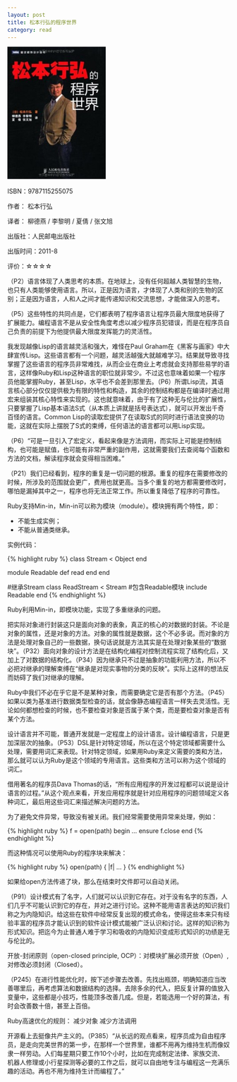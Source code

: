 ```yaml
---
layout: post
title: 松本行弘的程序世界
category: read
---
```

<img class="cover" alt="9787115255075" src="/images/2013/05/9787115255075-223x300.jpg" width="223" height="300" />

ISBN：9787115255075

作者： 松本行弘

译者： 柳德燕 / 李黎明 / 夏倩 / 张文旭

出版社：人民邮电出版社

出版时间：2011-8

评价：☆☆☆☆

（P2）语言体现了人类思考的本质。在地球上，没有任何超越人类智慧的生物，也只有人类能够使用语言。所以，正是因为语言，才体现了人类和别的生物的区别；正是因为语言，人和人之间才能传递知识和交流思想，才能做深入的思考。

（P5）这些特性的共同点是，它们都表明了程序语言让程序员最大限度地获得了扩展能力。编程语言不是从安全性角度考虑以减少程序员犯错误，而是在程序员自己负责的前提下为他提供最大限度发挥能力的灵活性。

我发现越像Lisp的语言越灵活和强大，难怪在Paul Graham在《黑客与画家》中大肆宣传Lisp。这些语言都有一个问题，越灵活越强大就越难学习。结果就导致寻找掌握了这些语言的程序员非常难找，从而企业在商业上考虑就会支持那些易学的语言，这样像Ruby和Lisp这种语言的职位就非常少。不过这也意味着如果一个程序员他能掌握Ruby，甚至Lisp，水平也不会差到那里去。（P6）所谓Lisp流，其语言核心部分仅仅提供极为有限的特性和构造，其余的控制结构都是在编译时通过用宏来组装其核心特性来实现的。这也就意味着，由于有了这种无与伦比的扩展性，只要掌握了Lisp基本语法S式（从本质上讲就是括号表达式），就可以开发出千奇百怪的语言。Common Lisp的读取宏提供了在读取S式的同时进行语法变换的功能，这就在实际上摆脱了S式的束缚，任何语法的语言都可以用Lisp实现。

（P6）“可是一旦引入了宏定义，看起来像是方法调用，而实际上可能是控制结构，也可能是赋值，也可能有非常严重的副作用，这就需要我们去查阅每个函数和方法的文档，解读程序就会变得相当困难。”

（P21）我们已经看到，程序的重复是一切问题的根源。重复的程序在需要修改的时候，所涉及的范围就会更广，费用也就更高。当多个重复的地方都需要修改时，哪怕是漏掉其中之一，程序也将无法正常工作。所以重复降低了程序的可靠性。

Ruby支持Min-in，Min-in可以称为模块（module）。模块拥有两个特性，即：

*  不能生成实例；
*  不能从普通类继承。

实例代码：

{% highlight ruby %}
class Stream < Object
end

module Readable
def read
end
end

#继承Stream
class ReadStream < Stream
#包含Readable模块
include Readable
end
{% endhighlight %}

Ruby利用Min-in，即模块功能，实现了多重继承的问题。

把实际对象进行封装这只是面向对象的表象，真正的核心的对数据的封装。不论是对象的属性，还是对象的方法。对象的属性就是数据，这个不必多说。而对象的方法是处理对象自己的一些数据，换句话说就是方法其实是在处理对象某些的“数据块”。（P32）面向对象的设计方法是在结构化编程对控制流程实现了结构化后，又加上了对数据的结构化。（P34）因为继承只不过是抽象的功能利用方法，所以不必把对继承的理解束缚在“继承是对现实事物的分类的反映”。实际上这样的想法反而妨碍了我们对继承的理解。

Ruby中我们不必在乎它是不是某种对象，而需要确定它是否有那个方法。（P45）如果以类为基准进行数据类型检查的话，就会像静态编程语言一样失去灵活性。无论如何都想检查的时候，也不要检查对象是否属于某个类，而是要检查对象是否有某个方法。

设计语言并不可能，普通开发就是一定程度上的设计语言。设计编程语言，只是更加深层次的抽象。（P53）DSL是针对特定领域，所以在这个特定领域都需要什么处理，需要用词汇来表现。针对特定领域，如果用Ruby来定义需要的类和方法，那么就可以认为Ruby是这个领域的专用语言。这些类和方法可以称为这个领域的词汇。

借用著名的程序员Dava Thomas的话，“所有应用程序的开发过程都可以说是设计语言的过程。”从这个观点来看，开发应用程序就是针对应用程序的问题领域定义各种词汇，最后用这些词汇来描述解决问题的方法。

为了避免文件异常，导致没有被关闭。我们经常需要使用异常来处理，例如：

{% highlight ruby %}
f = open(path)
begin
…
ensure
f.close
end
{% endhighlight %}

而这种情况可以使用Ruby的程序块来解决：

{% highlight ruby %}
open(path) { |f|
...
}
{% endhighlight %}

如果给open方法传递了块，那么在结束时文件即可以自动关闭。

（P91）设计模式有了名字，人们就可以认识到它存在。对于没有名字的东西，人们几乎不可能认识到它的存在，并对之进行讨论。这种不能用语言表达的知识我们称之为内隐知识。给这些在软件中经常反复出现的模式命名，使得这些本来只有经验丰富的程序员才能认识到的软件设计模式能被广泛认识和讨论。这样的知识称为形式知识。把迄今为止普通人难于学习和吸收的内隐知识变成形式知识的功绩是无与伦比的。

开放-封闭原则（open-closed principle, OCP）：对模块扩展必须开放（Open）,对修改必须封闭（Closed）。

（P245）在进行性能优化时，按下述步骤去改善。先找出瓶颈，明确知道应当改善哪里后，再考虑算法和数据结构的选择。去除多余的代入，把反复计算的值放入变量中，这些都是小技巧，性能顶多改善几成。但是，若能选用一个好的算法，有时会改善数十倍，甚至上百倍。

Ruby高速优化的规则：
减少对象
减少方法调用

开源看上去挺像共产主义的。（P385）“从长远的观点看来，程序员成为自由程序员，是走向完美世界的第一步，在那样一个世界里，谁都不用再为维持生机而像奴隶一样劳动。人们每星期只要工作10个小时，比如在完成制定法律、家族交流、机器人修理或小行星探测等必要的工作之后，就可以自由地专注与编程这一充满乐趣的活动。再也不用为维持生计而编程了。”
